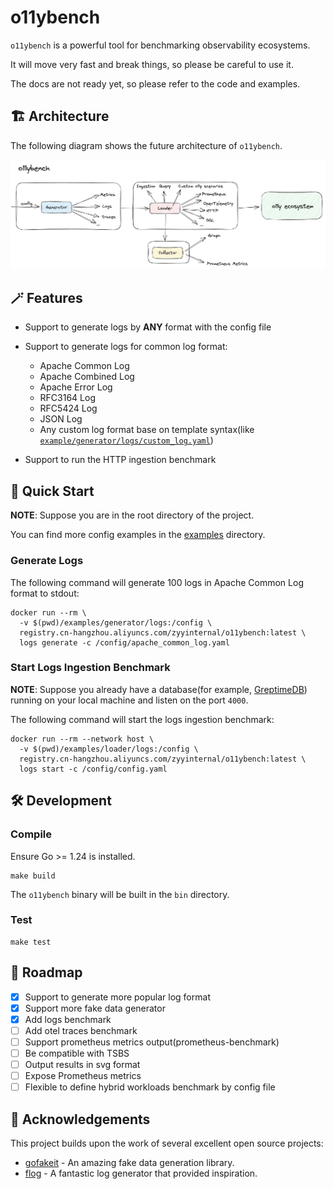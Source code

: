 # o11ybench

`o11ybench` is a powerful tool for benchmarking observability ecosystems.

It will move very fast and break things, so please be careful to use it.

The docs are not ready yet, so please refer to the code and examples.

## 🏗️ Architecture

The following diagram shows the future architecture of `o11ybench`.

<div align="center">
  <img src="./docs/images/arch.jpg" alt="Architecture">
</div>

## 🪄 Features

- Support to generate logs by **ANY** format with the config file

- Support to generate logs for common log format:
  - Apache Common Log
  - Apache Combined Log
  - Apache Error Log
  - RFC3164 Log
  - RFC5424 Log
  - JSON Log
  - Any custom log format base on template syntax(like [`example/generator/logs/custom_log.yaml`](./examples/generator/logs/custom_log.yaml))

- Support to run the HTTP ingestion benchmark

## 🚀 Quick Start

**NOTE**: Suppose you are in the root directory of the project.

You can find more config examples in the [examples](./examples) directory.

### Generate Logs

The following command will generate 100 logs in Apache Common Log format to stdout:

```console
docker run --rm \
  -v $(pwd)/examples/generator/logs:/config \
  registry.cn-hangzhou.aliyuncs.com/zyyinternal/o11ybench:latest \
  logs generate -c /config/apache_common_log.yaml
```

### Start Logs Ingestion Benchmark

**NOTE**: Suppose you already have a database(for example, [GreptimeDB](https://github.com/GrepTimeTeam/greptimedb)) running on your local machine and listen on the port `4000`.

The following command will start the logs ingestion benchmark:

```console
docker run --rm --network host \
  -v $(pwd)/examples/loader/logs:/config \
  registry.cn-hangzhou.aliyuncs.com/zyyinternal/o11ybench:latest \
  logs start -c /config/config.yaml
```

## 🛠️ Development

### Compile

Ensure Go >= 1.24 is installed.

```console
make build
```

The `o11ybench` binary will be built in the `bin` directory.

### Test

```console
make test
```

## 🚧 Roadmap

- [x] Support to generate more popular log format
- [x] Support more fake data generator
- [x] Add logs benchmark
- [ ] Add otel traces benchmark
- [ ] Support prometheus metrics output(prometheus-benchmark)
- [ ] Be compatible with TSBS
- [ ] Output results in svg format
- [ ] Expose Prometheus metrics
- [ ] Flexible to define hybrid workloads benchmark by config file

## 🤝 Acknowledgements

This project builds upon the work of several excellent open source projects:

- [gofakeit](https://github.com/brianvoe/gofakeit) - An amazing fake data generation library.
- [flog](https://github.com/mingrammer/flog) - A fantastic log generator that provided inspiration.
